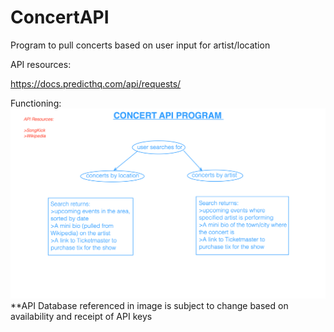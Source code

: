 # ConcertAPI

Program to pull concerts based on user input for artist/location

API resources:

<!-- https://www.songkick.com/developer/ -->

https://docs.predicthq.com/api/requests/

Functioning:
<img src="images/Idea_Web.png">
\*\*API Database referenced in image is subject to change based on availability and receipt of API keys
